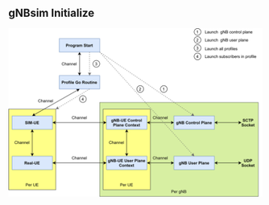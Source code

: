 <!--
SPDX-FileCopyrightText: 2021 Open Networking Foundation <info@opennetworking.org>

SPDX-License-Identifier: Apache-2.0

-->

## gNBsim Initialize 

![gNBSim](/docs/images/gnbsim_flow_diagram.png)

